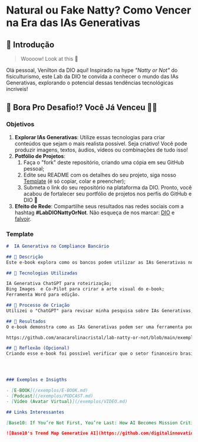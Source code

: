 # Natural ou Fake Natty? Como Vencer na Era das IAs Generativas

## 🚀 Introdução

> Woooow! Look at this 👀

Olá pessoal, Venilton da DIO aqui! Inspirado na hype _"Natty or Not"_ do fisiculturismo, este Lab da DIO te convida a conhecer o mundo das IAs Generativas, explorando o potencial dessas tendências tecnológicas incríveis!

## 🎯 Bora Pro Desafio!? Você Já Venceu 💪🤓

### Objetivos

1. **Explorar IAs Generativas**: Utilize essas tecnologias para criar conteúdos que sejam o mais realista possível. Seja criativo! Você pode produzir imagens, textos, áudios, vídeos ou combinações de tudo isso!
1. **Potfólio de Projetos**:
    1. Faça o "fork" deste repositório, criando uma cópia em seu GitHub pessoal;
    2. Edite seu README com os detalhes do seu projeto, siga nosso [Template](#template) (é só copiar, colar e preencher);
    3. Submeta o link do seu repositório na plataforma da DIO. Pronto, você acabou de fortalecer seu portfólio de projetos nos perfis do GitHub e DIO 🚀
1. **Efeito de Rede**: Compartilhe seus resultados nas redes sociais com a hashtag **#LabDIONattyOrNot**. Não esqueça de nos marcar: [DIO](https://www.linkedin.com/school/dio-makethechange) e [falvojr](https://www.linkedin.com/in/falvojr).

### Template

```markdown
#  IA Generativa no Compliance Bancário

## 📒 Descrição
Este e-book explora como os bancos podem utilizar as IAs Generativas no Compliance

## 🤖 Tecnologias Utilizadas

IA Generativa ChatGPT para roteirização;
Bing Images  e Co-Pilot para crirar a arte visual do e-book;
Ferramenta Word para edição.

## 🧐 Processo de Criação
Utilizei o "ChatGPT" para revisar minha pesquisa sobre IAs Generativas, estruturar o conteúdo e refinar minhas ideias. O Co-Pilot e Bing Images foram  usados para gerar imagens para o nosso e-book. Para concluir, a montagem final foi feita no Word.

## 🚀 Resultados
O e-book demonstra como as IAs Generativas podem ser uma ferramenta poderosa no compliance bancário.

https://github.com/anacarolinacristal/lab-natty-or-not/blob/main/exemplos/IA%20generativa%20na%20compliance%20banc%C3%A1ria.pdf

## 💭 Reflexão (Opcional)
Criando esse e-book foi possível verificar que o setor financeiro brasileiro integrando IA Generativa pode aumentar a produtividade, desenvolver colaboradores, mitigar riscos de TI e reforçar a segurança cibernética.




### Exemplos e Insigths

- [E-BOOK](/exemplos/E-BOOK.md)
- [Podcast](/exemplos/PODCAST.md)
- [Vídeo (Avatar Virtual)](/exemplos/VIDEO.md)

## Links Interessantes

[Base10: If You’re Not First, You’re Last: How AI Becomes Mission Critical](https://base10.vc/post/generative-ai-mission-critical/)

![Base10's Trend Map Generative AI](https://github.com/digitalinnovationone/lab-natty-or-not/assets/730492/f4df26e8-f8f7-4419-8252-c69d73ea930c)
